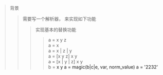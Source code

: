 >背景
>>需要写一个解析器， 来实现如下功能
>>>实现基本的替换功能  
>>>> a = x y z  
>>>> a = <ref> x  
>>>> a = x | z | y  
>>>> a = [x y z] x y  
>>>> a = [x | y | z] x y  
>>>> b = <a> x y
>>>> a = magic(b|c|e, var, norm_value)
>>>> a = '2232'
